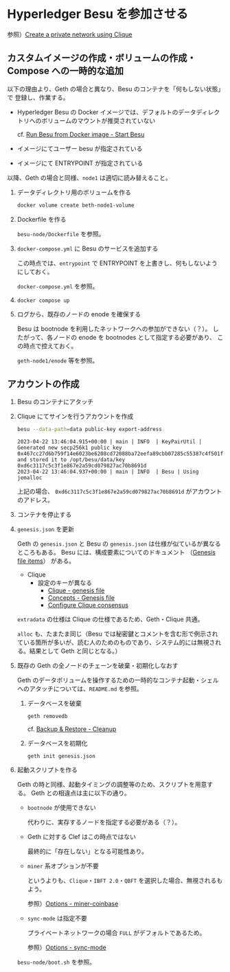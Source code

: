# Hyperledger Besu を参加させる

参照）[Create a private network using Clique](https://besu.hyperledger.org/en/stable/private-networks/tutorials/clique/)

## カスタムイメージの作成・ボリュームの作成・Compose への一時的な追加

以下の理由より、Geth の場合と異なり、Besu のコンテナを「何もしない状態」で
登録し、作業する。

* Hyperledger Besu の Docker イメージでは、デフォルトのデータディレクトリへのボリュームのマウントが推奨されていない

    cf. [Run Besu from Docker image - Start Besu](https://besu.hyperledger.org/en/stable/private-networks/get-started/install/run-docker-image/#start-besu)

* イメージにてユーザー besu が指定されている
* イメージにて ENTRYPOINT が指定されている

以降、Geth の場合と同様、`node1` は適切に読み替えること。

1. データディレクトリ用のボリュームを作る

    ```sh
    docker volume create beth-node1-volume
    ```

1. Dockerfile を作る

    `besu-node/Dockerfile` を参照。

1. `docker-compose.yml` に Besu のサービスを追加する

    この時点では、`entrypoint` で ENTRYPOINT を上書きし、何もしないようにしておく。

    `docker-compose.yml` を参照。

1. `docker compose up`

1. ログから、既存のノードの enode を確保する

    Besu は bootnode を利用したネットワークへの参加ができない（？）。
    したがって、各ノードの enode を bootnodes として指定する必要があり、
    この時点で控えておく。

    `geth-node1/enode` 等を参照。

## アカウントの作成

1. Besu のコンテナにアタッチ

1. Clique にてサインを行うアカウントを作成

    ```sh
    besu --data-path=data public-key export-address
    ```

    ```log
    2023-04-22 13:46:04.915+00:00 | main | INFO  | KeyPairUtil | Generated new secp256k1 public key 0x467cc27d6b759f14e6023be6208cd72088ba72eefa89cbb07285c55387c4f501f1765ec9619f23810c80b3cbd07fc90c16e16819b4695403a88491ba20c6dbf1 and stored it to /opt/besu/data/key
    0xd6c3117c5c3f1e867e2a59cd079827ac70b8691d
    2023-04-22 13:46:04.937+00:00 | main | INFO  | Besu | Using jemalloc
    ```

    上記の場合、 `0xd6c3117c5c3f1e867e2a59cd079827ac70b8691d` がアカウントのアドレス。

1. コンテナを停止する

1. `genesis.json` を更新

    Geth の `genesis.json` と Besu の `genesis.json` は仕様が似ているが異なるところもある。
    Besu には、構成要素についてのドキュメント
    （[Genesis file items](https://besu.hyperledger.org/en/stable/public-networks/reference/genesis-items/)）
    がある。

    * Clique
      * 設定のキーが異なる
        * [Clique - genesis file](https://besu.hyperledger.org/en/stable/private-networks/how-to/configure/consensus/clique/#genesis-file)
        * [Concepts - Genesis file](https://besu.hyperledger.org/en/stable/public-networks/concepts/genesis-file/)
        * [Configure Clique consensus](https://besu.hyperledger.org/en/stable/private-networks/how-to/configure/consensus/clique/)

    `extradata` の仕様は Clique の仕様であるため、Geth・Clique 共通。

    `alloc` も、たまたま同じ（Besu では秘密鍵とコメントを含む形で例示されている箇所が多いが、読む人のためのものであり、システム的には無視される。結果として Geth と同じとなる。）

1. 既存の Geth の全ノードのチェーンを破棄・初期化しなおす

    Geth のデータボリュームを操作するための一時的なコンテナ起動・シェルへのアタッチについては、`README.md` を参照。

    1. データベースを破棄

        `geth removedb`

        cf. [Backup & Restore - Cleanup](https://geth.ethereum.org/docs/fundamentals/backup-restore)

    1. データベースを初期化

        `geth init genesis.json`

1. 起動スクリプトを作る

    Geth の時と同様、起動タイミングの調整等のため、スクリプトを用意する。
    Geth との相違点は主に以下の通り。

    * `bootnode` が使用できない

        代わりに、実存するノードを指定する必要がある（？）。

    * Geth に対する Clef はこの時点ではない

        最終的に「存在しない」となる可能性あり。

    * `miner` 系オプションが不要

        というよりも、`Clique`・`IBFT 2.0`・`QBFT` を選択した場合、無視されるもよう。

        参照）[Options - miner-coinbase](https://besu.hyperledger.org/en/stable/public-networks/reference/cli/options/#miner-coinbase)

    * `sync-mode` は指定不要
  
        プライベートネットワークの場合 `FULL` がデフォルトであるため。

        参照）[Options - sync-mode](https://besu.hyperledger.org/en/stable/public-networks/reference/cli/options/#sync-mode)

    `besu-node/boot.sh` を参照。
